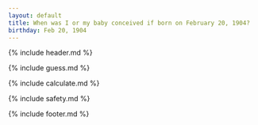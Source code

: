 ```yaml
---
layout: default
title: When was I or my baby conceived if born on February 20, 1904?
birthday: Feb 20, 1904
---
```


{% include header.md %}

{% include guess.md %}

{% include calculate.md %}

{% include safety.md %}

{% include footer.md %}



